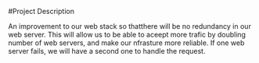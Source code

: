 #Project Description

An improvement to our web stack so thatthere will be no redundancy in our web server. This will allow us to be able to aceept more trafic by doubling number of web servers, and make our nfrasture more reliable. If one web server fails, we will have a second one to handle the request.
